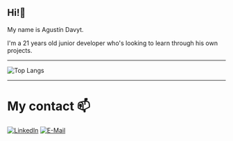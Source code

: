 ## Hi!👋
My name is Agustín Davyt. 

I'm a 21 years old junior developer who's looking to learn through his own projects.

---

![Top Langs](https://github-readme-stats.vercel.app/api/top-langs/?username=AgusDav&theme=gotham&layout=compact&hide=glsl,astro,makefile,rust,go,xslt&langs_count=7&hide_border=true)

---

# My contact 📫
  [![LinkedIn](https://img.shields.io/badge/LinkedIn-0077B5?style=for-the-badge&logo=linkedin&logoColor=white)](https://www.linkedin.com/in/agustindavyt/)
  [![E-Mail](https://img.shields.io/badge/Email-006aff?style=for-the-badge&logo=maildotru&logoColor=white&color=red)](mailto:davytagustin@gmail.com)
